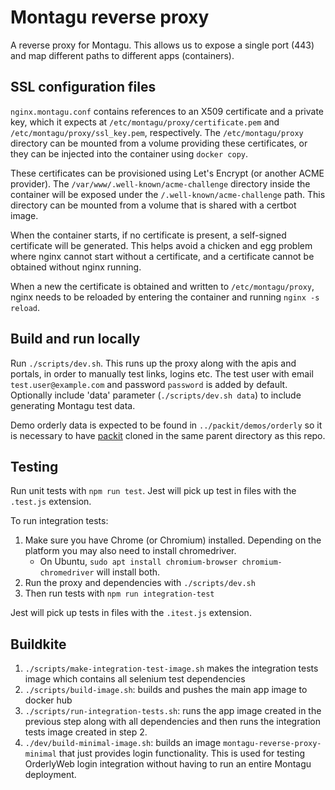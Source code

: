 # Montagu reverse proxy
A reverse proxy for Montagu. This allows us to expose a single port (443) and 
map different paths to different apps (containers).

## SSL configuration files

`nginx.montagu.conf` contains references to an X509 certificate and a private
key, which it expects at `/etc/montagu/proxy/certificate.pem` and
`/etc/montagu/proxy/ssl_key.pem`, respectively. The `/etc/montagu/proxy`
directory can be mounted from a volume providing these certificates, or they
can be injected into the container using `docker copy`.

These certificates can be provisioned using Let's Encrypt (or another ACME
provider). The `/var/www/.well-known/acme-challenge` directory inside the
container will be exposed under the `/.well-known/acme-challenge` path. This
directory can be mounted from a volume that is shared with a certbot image.

When the container starts, if no certificate is present, a self-signed
certificate will be generated. This helps avoid a chicken and egg problem where
nginx cannot start without a certificate, and a certificate cannot be obtained
without nginx running.

When a new the certificate is obtained and written to `/etc/montagu/proxy`,
nginx needs to be reloaded by entering the container and running
`nginx -s reload`.

## Build and run locally
Run `./scripts/dev.sh`. This runs up the proxy along with the apis and portals, in order to manually test links, logins etc. 
The test user with email `test.user@example.com` and password `password` is added by default.
Optionally include 'data' parameter (`./scripts/dev.sh data`) to include generating Montagu test data. 

Demo orderly data is expected to be found in `../packit/demos/orderly` so it is necessary to have 
[packit](https://github.com/mrc-ide/packit) cloned in the same parent directory as this repo.

## Testing
Run unit tests with `npm run test`. Jest will pick up test in files with the `.test.js` extension.

To run integration tests:
 
1. Make sure you have Chrome (or Chromium) installed. Depending on the platform you may also need to install chromedriver.
    - On Ubuntu, `sudo apt install chromium-browser chromium-chromedriver` will install both.
1. Run the proxy and dependencies with `./scripts/dev.sh`
1. Then run tests with `npm run integration-test`

Jest will pick up tests in files with the `.itest.js` extension.

## Buildkite
1. `./scripts/make-integration-test-image.sh` makes the integration tests image which contains all selenium test 
dependencies
1. `./scripts/build-image.sh`: builds and pushes the main app image to docker hub
1. `./scripts/run-integration-tests.sh`: runs the app image created in the previous step along with all dependencies and 
then runs the integration tests image created in step 2.
1. `./dev/build-minimal-image.sh`: builds an image `montagu-reverse-proxy-minimal` that just provides login functionality.
 This is used for testing OrderlyWeb login integration without having to run an entire Montagu deployment.
